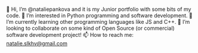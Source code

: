 👋 Hi, I’m @nataliepankova and it is my Junior portfolio with some bits of my code.
👀 I’m interested in Python programming and software development.
🌱 I’m currently learning other programming languages like JS and C++.
💞️ I’m looking to collaborate on some kind of Open Source (or commercial) software development project!
📫 How to reach me: natalie.slkhv@gmail.com
